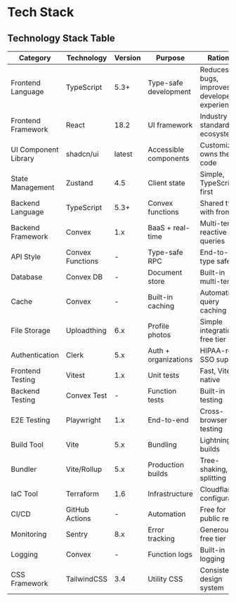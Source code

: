 # Tech Stack

## Technology Stack Table

| Category | Technology | Version | Purpose | Rationale |
|----------|------------|---------|---------|-----------|
| Frontend Language | TypeScript | 5.3+ | Type-safe development | Reduces bugs, improves developer experience |
| Frontend Framework | React | 18.2 | UI framework | Industry standard, vast ecosystem |
| UI Component Library | shadcn/ui | latest | Accessible components | Customizable, owns the code |
| State Management | Zustand | 4.5 | Client state | Simple, TypeScript-first |
| Backend Language | TypeScript | 5.3+ | Convex functions | Shared types with frontend |
| Backend Framework | Convex | 1.x | BaaS + real-time | Multi-tenant, reactive queries |
| API Style | Convex Functions | - | Type-safe RPC | End-to-end type safety |
| Database | Convex DB | - | Document store | Built-in multi-tenancy |
| Cache | Convex | - | Built-in caching | Automatic query caching |
| File Storage | Uploadthing | 6.x | Profile photos | Simple integration, free tier |
| Authentication | Clerk | 5.x | Auth + organizations | HIPAA-ready, SSO support |
| Frontend Testing | Vitest | 1.x | Unit tests | Fast, Vite-native |
| Backend Testing | Convex Test | - | Function tests | Built-in testing |
| E2E Testing | Playwright | 1.x | End-to-end | Cross-browser testing |
| Build Tool | Vite | 5.x | Bundling | Lightning fast builds |
| Bundler | Vite/Rollup | 5.x | Production builds | Tree-shaking, code splitting |
| IaC Tool | Terraform | 1.6 | Infrastructure | Cloudflare configuration |
| CI/CD | GitHub Actions | - | Automation | Free for public repos |
| Monitoring | Sentry | 8.x | Error tracking | Generous free tier |
| Logging | Convex | - | Function logs | Built-in logging |
| CSS Framework | TailwindCSS | 3.4 | Utility CSS | Consistent design system |
